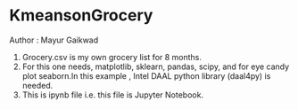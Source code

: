# KmeansonGrocery

Author : Mayur Gaikwad

1) Grocery.csv is my own grocery list for 8 months.
2) For this one needs, matplotlib, sklearn, pandas, scipy, and for eye candy plot seaborn.In this example , Intel DAAL python library (daal4py) is needed.
3) This is ipynb file i.e. this file is Jupyter Notebook.
